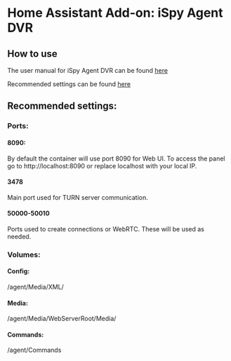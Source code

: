 # Home Assistant Add-on: iSpy Agent DVR

## How to use

The user manual for iSpy Agent DVR can be found [here](https://www.ispyconnect.com/userguide-agent-dvr.aspx)

Recommended settings can be found [here](https://github.com/doitandbedone/ispyagentdvr-docker#ispy-agent-dvr)

## Recommended settings:
### Ports:
#### 8090: 
By default the container will use port 8090 for Web UI. To access the panel go to http://localhost:8090 or replace localhost with your local IP.

#### 3478
Main port used for TURN server communication.

#### 50000-50010
Ports used to create connections or WebRTC. These will be used as needed.

### Volumes:
#### Config: 
/agent/Media/XML/
#### Media: 
/agent/Media/WebServerRoot/Media/
#### Commands:
/agent/Commands



